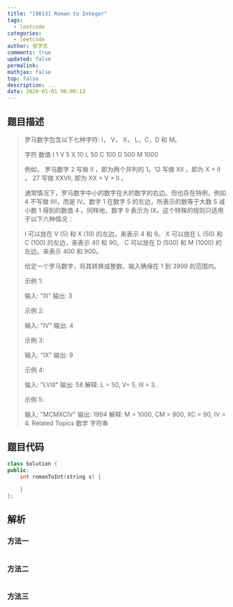 ```yaml
---
title: "[0013] Roman to Integer"
tags:
  - leetcode
categories:
  - leetcode
author: 张学志
comments: true
updated: false
permalink:
mathjax: false
top: false
description: ...
date: 2020-01-01 00:00:13
---
```


## 题目描述

> 罗马数字包含以下七种字符: I， V， X， L，C，D 和 M。 
> 
> 字符          数值
> I             1
> V             5
> X             10
> L             50
> C             100
> D             500
> M             1000 
> 
> 例如， 罗马数字 2 写做 II ，即为两个并列的 1。12 写做 XII ，即为 X + II 。 27 写做 XXVII, 即为 XX + V + II 。 
> 
> 通常情况下，罗马数字中小的数字在大的数字的右边。但也存在特例，例如 4 不写做 IIII，而是 IV。数字 1 在数字 5 的左边，所表示的数等于大数 5 减小数 1 得到的数值 4 。同样地，数字 9 表示为 IX。这个特殊的规则只适用于以下六种情况： 
> 
> 
> I 可以放在 V (5) 和 X (10) 的左边，来表示 4 和 9。 
> X 可以放在 L (50) 和 C (100) 的左边，来表示 40 和 90。 
> C 可以放在 D (500) 和 M (1000) 的左边，来表示 400 和 900。 
> 
> 
> 给定一个罗马数字，将其转换成整数。输入确保在 1 到 3999 的范围内。 
> 
> 示例 1: 
> 
> 输入: "III"
> 输出: 3 
> 
> 示例 2: 
> 
> 输入: "IV"
> 输出: 4 
> 
> 示例 3: 
> 
> 输入: "IX"
> 输出: 9 
> 
> 示例 4: 
> 
> 输入: "LVIII"
> 输出: 58
> 解释: L = 50, V= 5, III = 3.
> 
> 
> 示例 5: 
> 
> 输入: "MCMXCIV"
> 输出: 1994
> 解释: M = 1000, CM = 900, XC = 90, IV = 4. 
> Related Topics 数学 字符串

## 题目代码

```cpp
class Solution {
public:
    int romanToInt(string s) {
        
    }
};
```

## 解析

### 方法一

```cpp

```

### 方法二

```cpp

```

### 方法三

```cpp

```

